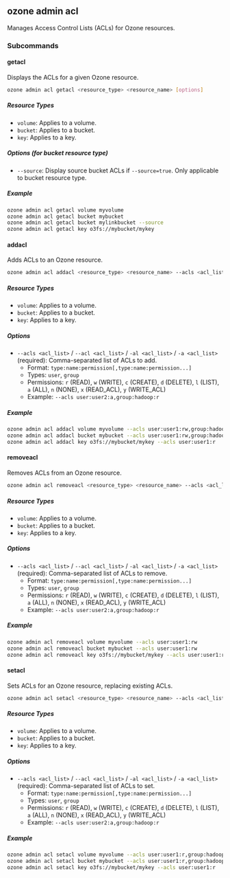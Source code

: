 ## ozone admin acl

Manages Access Control Lists (ACLs) for Ozone resources.

### Subcommands

#### getacl

Displays the ACLs for a given Ozone resource.

```bash
ozone admin acl getacl <resource_type> <resource_name> [options]
```

##### Resource Types

- `volume`:  Applies to a volume.
- `bucket`: Applies to a bucket.
- `key`: Applies to a key.

##### Options (for bucket resource type)

- `--source`: Display source bucket ACLs if `--source=true`. Only applicable to bucket resource type.

##### Example

```bash
ozone admin acl getacl volume myvolume
ozone admin acl getacl bucket mybucket
ozone admin acl getacl bucket mylinkbucket --source
ozone admin acl getacl key o3fs://mybucket/mykey
```

#### addacl

Adds ACLs to an Ozone resource.

```bash
ozone admin acl addacl <resource_type> <resource_name> --acls <acl_list>
```

##### Resource Types

- `volume`:  Applies to a volume.
- `bucket`: Applies to a bucket.
- `key`: Applies to a key.

##### Options

- `--acls <acl_list>` / `--acl <acl_list>` / `-al <acl_list>` / `-a <acl_list>` (required): Comma-separated list of ACLs to add. 
  - Format: `type:name:permission[,type:name:permission...]`
  - Types: `user`, `group`
  - Permissions: `r` (READ), `w` (WRITE), `c` (CREATE), `d` (DELETE), `l` (LIST), `a` (ALL), `n` (NONE), `x` (READ_ACL), `y` (WRITE_ACL)
  - Example: `--acls user:user2:a,group:hadoop:r`

##### Example

```bash
ozone admin acl addacl volume myvolume --acls user:user1:rw,group:hadoop:r
ozone admin acl addacl bucket mybucket --acls user:user1:rw,group:hadoop:r
ozone admin acl addacl key o3fs://mybucket/mykey --acls user:user1:r
```

#### removeacl

Removes ACLs from an Ozone resource.

```bash
ozone admin acl removeacl <resource_type> <resource_name> --acls <acl_list>
```

##### Resource Types

- `volume`:  Applies to a volume.
- `bucket`: Applies to a bucket.
- `key`: Applies to a key.

##### Options

- `--acls <acl_list>` / `--acl <acl_list>` / `-al <acl_list>` / `-a <acl_list>` (required): Comma-separated list of ACLs to remove. 
  - Format: `type:name:permission[,type:name:permission...]`
  - Types: `user`, `group`
  - Permissions: `r` (READ), `w` (WRITE), `c` (CREATE), `d` (DELETE), `l` (LIST), `a` (ALL), `n` (NONE), `x` (READ_ACL), `y` (WRITE_ACL)
  - Example: `--acls user:user2:a,group:hadoop:r`

##### Example

```bash
ozone admin acl removeacl volume myvolume --acls user:user1:rw
ozone admin acl removeacl bucket mybucket --acls user:user1:rw
ozone admin acl removeacl key o3fs://mybucket/mykey --acls user:user1:r
```

#### setacl

Sets ACLs for an Ozone resource, replacing existing ACLs.

```bash
ozone admin acl setacl <resource_type> <resource_name> --acls <acl_list>
```

##### Resource Types

- `volume`:  Applies to a volume.
- `bucket`: Applies to a bucket.
- `key`: Applies to a key.

##### Options

- `--acls <acl_list>` / `--acl <acl_list>` / `-al <acl_list>` / `-a <acl_list>` (required): Comma-separated list of ACLs to set. 
  - Format: `type:name:permission[,type:name:permission...]`
  - Types: `user`, `group`
  - Permissions: `r` (READ), `w` (WRITE), `c` (CREATE), `d` (DELETE), `l` (LIST), `a` (ALL), `n` (NONE), `x` (READ_ACL), `y` (WRITE_ACL)
  - Example: `--acls user:user2:a,group:hadoop:r`

##### Example

```bash
ozone admin acl setacl volume myvolume --acls user:user1:r,group:hadoop:r
ozone admin acl setacl bucket mybucket --acls user:user1:r,group:hadoop:r
ozone admin acl setacl key o3fs://mybucket/mykey --acls user:user1:r